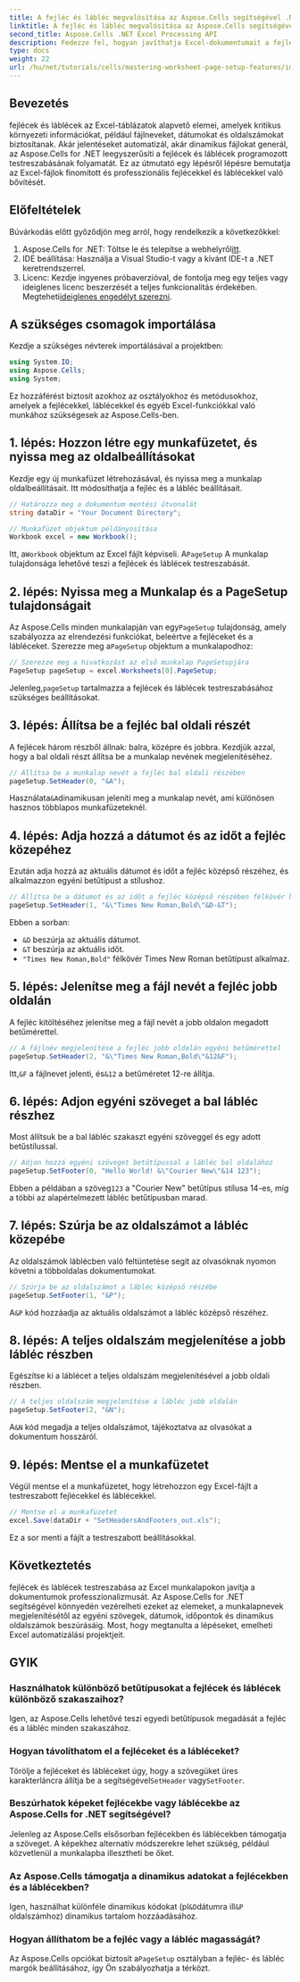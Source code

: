 ```yaml
---
title: A fejléc és lábléc megvalósítása az Aspose.Cells segítségével .NET-hez
linktitle: A fejléc és lábléc megvalósítása az Aspose.Cells segítségével .NET-hez
second_title: Aspose.Cells .NET Excel Processing API
description: Fedezze fel, hogyan javíthatja Excel-dokumentumait a fejlécek és láblécek programozott testreszabásával az Aspose.Cells for .NET használatával. Ez az átfogó útmutató végigvezeti Önt minden lépésen – a munkafüzet beállításától a munkalap nevének dinamikus beszúrásáig.
type: docs
weight: 22
url: /hu/net/tutorials/cells/mastering-worksheet-page-setup-features/implement-header-footer/
---
```

## Bevezetés

fejlécek és láblécek az Excel-táblázatok alapvető elemei, amelyek kritikus környezeti információkat, például fájlneveket, dátumokat és oldalszámokat biztosítanak. Akár jelentéseket automatizál, akár dinamikus fájlokat generál, az Aspose.Cells for .NET leegyszerűsíti a fejlécek és láblécek programozott testreszabásának folyamatát. Ez az útmutató egy lépésről lépésre bemutatja az Excel-fájlok finomított és professzionális fejlécekkel és láblécekkel való bővítését.

## Előfeltételek

Búvárkodás előtt győződjön meg arról, hogy rendelkezik a következőkkel:

1.  Aspose.Cells for .NET: Töltse le és telepítse a webhelyről[itt](https://releases.aspose.com/cells/net/).
2. IDE beállítása: Használja a Visual Studio-t vagy a kívánt IDE-t a .NET keretrendszerrel.
3.  Licenc: Kezdje ingyenes próbaverzióval, de fontolja meg egy teljes vagy ideiglenes licenc beszerzését a teljes funkcionalitás érdekében. Megteheti[ideiglenes engedélyt szerezni](https://purchase.aspose.com/temporary-license/).

## A szükséges csomagok importálása

Kezdje a szükséges névterek importálásával a projektben:

```csharp
using System.IO;
using Aspose.Cells;
using System;
```

Ez hozzáférést biztosít azokhoz az osztályokhoz és metódusokhoz, amelyek a fejlécekkel, láblécekkel és egyéb Excel-funkciókkal való munkához szükségesek az Aspose.Cells-ben.

## 1. lépés: Hozzon létre egy munkafüzetet, és nyissa meg az oldalbeállításokat

Kezdje egy új munkafüzet létrehozásával, és nyissa meg a munkalap oldalbeállításait. Itt módosíthatja a fejléc és a lábléc beállításait.

```csharp
// Határozza meg a dokumentum mentési útvonalát
string dataDir = "Your Document Directory";

// Munkafüzet objektum példányosítása
Workbook excel = new Workbook();
```

 Itt, a`Workbook` objektum az Excel fájlt képviseli. A`PageSetup` A munkalap tulajdonsága lehetővé teszi a fejlécek és láblécek testreszabását.

## 2. lépés: Nyissa meg a Munkalap és a PageSetup tulajdonságait

 Az Aspose.Cells minden munkalapján van egy`PageSetup` tulajdonság, amely szabályozza az elrendezési funkciókat, beleértve a fejléceket és a lábléceket. Szerezze meg a`PageSetup` objektum a munkalapodhoz:

```csharp
// Szerezze meg a hivatkozást az első munkalap PageSetupjára
PageSetup pageSetup = excel.Worksheets[0].PageSetup;
```

 Jelenleg,`pageSetup` tartalmazza a fejlécek és láblécek testreszabásához szükséges beállításokat.

## 3. lépés: Állítsa be a fejléc bal oldali részét

A fejlécek három részből állnak: balra, középre és jobbra. Kezdjük azzal, hogy a bal oldali részt állítsa be a munkalap nevének megjelenítéséhez.

```csharp
// Állítsa be a munkalap nevét a fejléc bal oldali részében
pageSetup.SetHeader(0, "&A");
```

 Használata`&A`dinamikusan jeleníti meg a munkalap nevét, ami különösen hasznos többlapos munkafüzeteknél.

## 4. lépés: Adja hozzá a dátumot és az időt a fejléc közepéhez

Ezután adja hozzá az aktuális dátumot és időt a fejléc középső részéhez, és alkalmazzon egyéni betűtípust a stílushoz.

```csharp
// Állítsa be a dátumot és az időt a fejléc középső részében félkövér betűtípussal
pageSetup.SetHeader(1, "&\"Times New Roman,Bold\"&D-&T");
```

Ebben a sorban:
- `&D` beszúrja az aktuális dátumot.
- `&T` beszúrja az aktuális időt.
- `"Times New Roman,Bold"` félkövér Times New Roman betűtípust alkalmaz.

## 5. lépés: Jelenítse meg a fájl nevét a fejléc jobb oldalán

A fejléc kitöltéséhez jelenítse meg a fájl nevét a jobb oldalon megadott betűmérettel.

```csharp
// A fájlnév megjelenítése a fejléc jobb oldalán egyéni betűmérettel
pageSetup.SetHeader(2, "&\"Times New Roman,Bold\"&12&F");
```

 Itt,`&F` a fájlnevet jelenti, és`&12` a betűméretet 12-re állítja.

## 6. lépés: Adjon egyéni szöveget a bal lábléc részhez

Most állítsuk be a bal lábléc szakaszt egyéni szöveggel és egy adott betűstílussal.

```csharp
// Adjon hozzá egyéni szöveget betűtípussal a lábléc bal oldalához
pageSetup.SetFooter(0, "Hello World! &\"Courier New\"&14 123");
```

Ebben a példában a szöveg`123` a "Courier New" betűtípus stílusa 14-es, míg a többi az alapértelmezett lábléc betűtípusban marad.

## 7. lépés: Szúrja be az oldalszámot a lábléc közepébe

Az oldalszámok láblécben való feltüntetése segít az olvasóknak nyomon követni a többoldalas dokumentumokat.

```csharp
// Szúrja be az oldalszámot a lábléc középső részébe
pageSetup.SetFooter(1, "&P");
```

 A`&P` kód hozzáadja az aktuális oldalszámot a lábléc középső részéhez.

## 8. lépés: A teljes oldalszám megjelenítése a jobb lábléc részben

Egészítse ki a láblécet a teljes oldalszám megjelenítésével a jobb oldali részben.

```csharp
// A teljes oldalszám megjelenítése a lábléc jobb oldalán
pageSetup.SetFooter(2, "&N");
```

 A`&N` kód megadja a teljes oldalszámot, tájékoztatva az olvasókat a dokumentum hosszáról.

## 9. lépés: Mentse el a munkafüzetet

Végül mentse el a munkafüzetet, hogy létrehozzon egy Excel-fájlt a testreszabott fejlécekkel és láblécekkel.

```csharp
// Mentse el a munkafüzetet
excel.Save(dataDir + "SetHeadersAndFooters_out.xls");
```

Ez a sor menti a fájlt a testreszabott beállításokkal.

## Következtetés

fejlécek és láblécek testreszabása az Excel munkalapokon javítja a dokumentumok professzionalizmusát. Az Aspose.Cells for .NET segítségével könnyedén vezérelheti ezeket az elemeket, a munkalapnevek megjelenítésétől az egyéni szövegek, dátumok, időpontok és dinamikus oldalszámok beszúrásáig. Most, hogy megtanulta a lépéseket, emelheti Excel automatizálási projektjeit.

## GYIK

### Használhatok különböző betűtípusokat a fejlécek és láblécek különböző szakaszaihoz?
Igen, az Aspose.Cells lehetővé teszi egyedi betűtípusok megadását a fejléc és a lábléc minden szakaszához.

### Hogyan távolíthatom el a fejléceket és a lábléceket?
 Törölje a fejléceket és lábléceket úgy, hogy a szövegüket üres karakterláncra állítja be a segítségével`SetHeader` vagy`SetFooter`.

### Beszúrhatok képeket fejlécekbe vagy láblécekbe az Aspose.Cells for .NET segítségével?
Jelenleg az Aspose.Cells elsősorban fejlécekben és láblécekben támogatja a szöveget. A képekhez alternatív módszerekre lehet szükség, például közvetlenül a munkalapba illesztheti be őket.

### Az Aspose.Cells támogatja a dinamikus adatokat a fejlécekben és a láblécekben?  
 Igen, használhat különféle dinamikus kódokat (pl`&D`dátumra ill`&P` oldalszámhoz) dinamikus tartalom hozzáadásához.

### Hogyan állíthatom be a fejléc vagy a lábléc magasságát?  
 Az Aspose.Cells opciókat biztosít a`PageSetup` osztályban a fejléc- és lábléc margók beállításához, így Ön szabályozhatja a térközt.